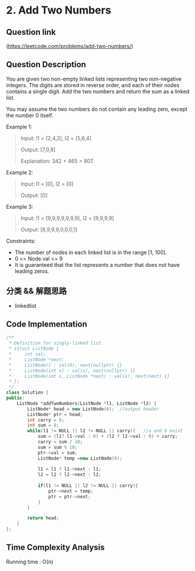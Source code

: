# 2. Add Two Numbers

## Question link
(https://leetcode.com/problems/add-two-numbers/)

## Question Description
You are given two non-empty linked lists representing two non-negative integers.
The digits are stored in reverse order, and each of their nodes contains a single digit. Add the two numbers and return the sum as a linked list.

You may assume the two numbers do not contain any leading zero, except the number 0 itself.

Example 1:
> Input: l1 = [2,4,3], l2 = [5,6,4]
>
> Output: [7,0,8]
>
> Explanation: 342 + 465 = 807.

Example 2:
> Input: l1 = [0], l2 = [0]
>
> Output: [0]

Example 3:
> Input: l1 = [9,9,9,9,9,9,9], l2 = [9,9,9,9]
>
> Output: [8,9,9,9,0,0,0,1]

Constraints:
- The number of nodes in each linked list is in the range [1, 100].
- 0 <= Node.val <= 9
- It is guaranteed that the list represents a number that does not have leading zeros.

## 分类 && 解题思路
- linkedlist

## Code Implementation
```c++
/**
 * Definition for singly-linked list.
 * struct ListNode {
 *     int val;
 *     ListNode *next;
 *     ListNode() : val(0), next(nullptr) {}
 *     ListNode(int x) : val(x), next(nullptr) {}
 *     ListNode(int x, ListNode *next) : val(x), next(next) {}
 * };
 */
class Solution {
public:
    ListNode *addTwoNumbers(ListNode *l1, ListNode *l2) {
        ListNode* head = new ListNode(0);  //output header
        ListNode* ptr = head;
        int carry = 0;
        int sum = 0;
        while(l1 != NULL || l2 != NULL || carry){   //a and b exist
            sum = (l1? l1->val : 0) + (l2 ? l2->val : 0) + carry;
            carry = sum / 10;
            sum = sum % 10;
            ptr->val = sum;
            ListNode* temp =new ListNode(0);
            
            l1 = l1 ? l1->next : l1;
            l2 = l2 ? l2->next : l2;
            
            if(l1 != NULL || l2 != NULL || carry){
                ptr->next = temp;
                ptr = ptr->next;
            }
        }

        return head;
    }
};
```

## Time Complexity Analysis
Running time  : O(n)
